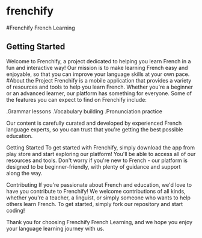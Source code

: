 # frenchify

#Frenchify French Learning

## Getting Started

Welcome to Frenchify, a project dedicated to helping you learn French in a fun and interactive way! Our mission is to make learning French easy and enjoyable, so that you can improve your language skills at your own pace.
#About the Project
Frenchify is a mobile application that provides a variety of resources and tools to help you learn French. Whether you're a beginner or an advanced learner, our platform has something for everyone. Some of the features you can expect to find on Frenchify include:

.Grammar lessons
.Vocabulary building
.Pronunciation practice

Our content is carefully curated and developed by experienced French language experts, so you can trust that you're getting the best possible education.

Getting Started
To get started with Frenchify, simply download the app from play store and start exploring our platform! You'll be able to access all of our resources and tools. Don't worry if you're new to French - our platform is designed to be beginner-friendly, with plenty of guidance and support along the way.

Contributing
If you're passionate about French and education, we'd love to have you contribute to Frenchify! We welcome contributions of all kinds, whether you're a teacher, a linguist, or simply someone who wants to help others learn French. To get started, simply fork our repository and start coding!

Thank you for choosing Frenchify French Learning, and we hope you enjoy your language learning journey with us.
